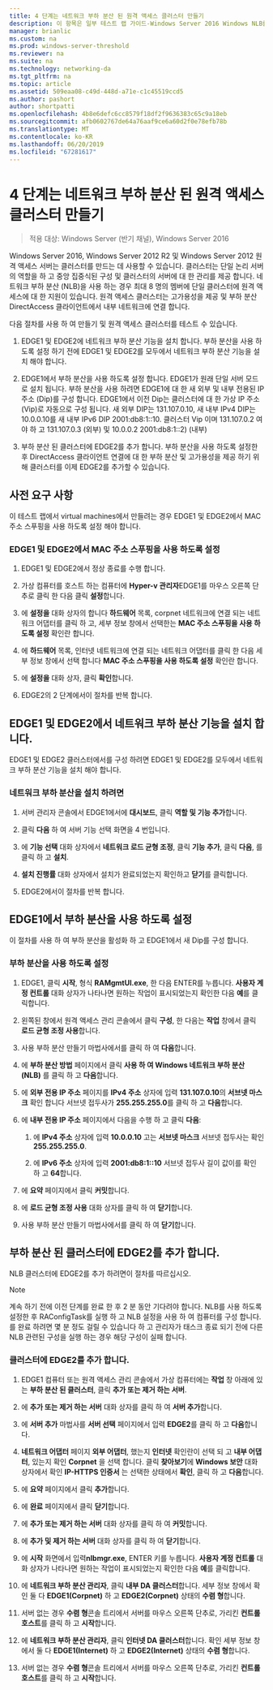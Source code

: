 ```yaml
---
title: 4 단계는 네트워크 부하 분산 된 원격 액세스 클러스터 만들기
description: 이 항목은 일부 테스트 랩 가이드-Windows Server 2016 Windows NLB를 사용 하 여 클러스터에서 DirectAccess 시연
manager: brianlic
ms.custom: na
ms.prod: windows-server-threshold
ms.reviewer: na
ms.suite: na
ms.technology: networking-da
ms.tgt_pltfrm: na
ms.topic: article
ms.assetid: 509eaa08-c49d-448d-a71e-c1c45519ccd5
ms.author: pashort
author: shortpatti
ms.openlocfilehash: 4b8e6defc6cc8579f18df2f9636383c65c9a18eb
ms.sourcegitcommit: afb0602767de64a76aaf9ce6a60d2f0e78efb78b
ms.translationtype: MT
ms.contentlocale: ko-KR
ms.lasthandoff: 06/20/2019
ms.locfileid: "67281617"
---
```

# <a name="step-4-create-the-network-load-balanced-remote-access-cluster"></a>4 단계는 네트워크 부하 분산 된 원격 액세스 클러스터 만들기

>적용 대상: Windows Server (반기 채널), Windows Server 2016

 Windows Server 2016, Windows Server 2012 R2 및 Windows Server 2012 원격 액세스 서버는 클러스터를 만드는 데 사용할 수 있습니다. 클러스터는 단일 논리 서버의 역할을 하 고 중앙 집중식된 구성 및 클러스터의 서버에 대 한 관리를 제공 합니다. 네트워크 부하 분산 (NLB)을 사용 하는 경우 최대 8 명의 멤버에 단일 클러스터에 원격 액세스에 대 한 지원이 있습니다. 원격 액세스 클러스터는 고가용성을 제공 및 부하 분산 DirectAccess 클라이언트에서 내부 네트워크에 연결 합니다.  
  
다음 절차를 사용 하 여 만들기 및 원격 액세스 클러스터를 테스트 수 있습니다.  
  
1. EDGE1 및 EDGE2에 네트워크 부하 분산 기능을 설치 합니다. 부하 분산을 사용 하도록 설정 하기 전에 EDGE1 및 EDGE2를 모두에서 네트워크 부하 분산 기능을 설치 해야 합니다.
  
2. EDGE1에서 부하 분산을 사용 하도록 설정 합니다. EDGE1가 원래 단일 서버 모드로 설치 됩니다. 부하 분산을 사용 하려면 EDGE1에 대 한 새 외부 및 내부 전용된 IP 주소 (Dip)를 구성 합니다. EDGE1에서 이전 Dip는 클러스터에 대 한 가상 IP 주소 (Vip)로 자동으로 구성 됩니다. 새 외부 DIP는 131.107.0.10, 새 내부 IPv4 DIP는 10.0.0.10를 새 내부 IPv6 DIP 2001:db8:1::10. 클러스터 Vip 이며 131.107.0.2 여야 하 고 131.107.0.3 (외부) 및 10.0.0.2 2001:db8:1::2) (내부)
  
3. 부하 분산 된 클러스터에 EDGE2를 추가 합니다. 부하 분산을 사용 하도록 설정한 후 DirectAccess 클라이언트 연결에 대 한 부하 분산 및 고가용성을 제공 하기 위해 클러스터를 이제 EDGE2를 추가할 수 있습니다.

## <a name="prerequisites"></a>사전 요구 사항

이 테스트 랩에서 virtual machines에서 만들려는 경우 EDGE1 및 EDGE2에서 MAC 주소 스푸핑을 사용 하도록 설정 해야 합니다.  
  
### <a name="enable-mac-address-spoofing-on-edge1-and-edge2"></a>EDGE1 및 EDGE2에서 MAC 주소 스푸핑을 사용 하도록 설정  
  
1.  EDGE1 및 EDGE2에서 정상 종료를 수행 합니다.  
  
2.  가상 컴퓨터를 호스트 하는 컴퓨터에 **Hyper-v 관리자**EDGE1를 마우스 오른쪽 단추로 클릭 한 다음 클릭 **설정**합니다.  
  
3.  에 **설정을** 대화 상자의 합니다 **하드웨어** 목록, corpnet 네트워크에 연결 되는 네트워크 어댑터를 클릭 하 고, 세부 정보 창에서 선택한는 **MAC 주소 스푸핑을 사용 하도록 설정**  확인란 합니다.  
  
4.  에 **하드웨어** 목록, 인터넷 네트워크에 연결 되는 네트워크 어댑터를 클릭 한 다음 세부 정보 창에서 선택 합니다 **MAC 주소 스푸핑을 사용 하도록 설정** 확인란 합니다.  
  
5.  에 **설정을** 대화 상자, 클릭 **확인**합니다.  
  
6.  EDGE2의 2 단계에서이 절차를 반복 합니다.  
  
## <a name="install-the-network-load-balancing-feature-on-edge1-and-edge2"></a>EDGE1 및 EDGE2에서 네트워크 부하 분산 기능을 설치 합니다.  
EDGE1 및 EDGE2 클러스터에서를 구성 하려면 EDGE1 및 EDGE2를 모두에서 네트워크 부하 분산 기능을 설치 해야 합니다.  
  
### <a name="to-install-network-load-balancing"></a>네트워크 부하 분산을 설치 하려면  
  
1.  서버 관리자 콘솔에서 EDGE1에서에 **대시보드**, 클릭 **역할 및 기능 추가**합니다.  
  
2.  클릭 **다음** 하 여 서버 기능 선택 화면을 4 번입니다.  
  
3.  에 **기능 선택** 대화 상자에서 **네트워크 로드 균형 조정**, 클릭 **기능 추가**, 클릭 **다음**, 를 클릭 하 고 **설치**.  
  
4.  **설치 진행률** 대화 상자에서 설치가 완료되었는지 확인하고 **닫기**를 클릭합니다.  
  
5.  EDGE2에서이 절차를 반복 합니다.  
  
## <a name="enable-load-balancing-on-edge1"></a>EDGE1에서 부하 분산을 사용 하도록 설정  
이 절차를 사용 하 여 부하 분산을 활성화 하 고 EDGE1에서 새 Dip를 구성 합니다.  
  
### <a name="enable-load-balancing"></a>부하 분산을 사용 하도록 설정  
  
1.  EDGE1, 클릭 **시작**, 형식 **RAMgmtUI.exe**, 한 다음 ENTER를 누릅니다. **사용자 계정 컨트롤** 대화 상자가 나타나면 원하는 작업이 표시되었는지 확인한 다음 **예**를 클릭합니다.  
  
2.  왼쪽된 창에서 원격 액세스 관리 콘솔에서 클릭 **구성**, 한 다음는 **작업** 창에서 클릭 **로드 균형 조정 사용**합니다.  
  
3.  사용 부하 분산 만들기 마법사에서를 클릭 하 여 **다음**합니다.  
  
4.  에 **부하 분산 방법** 페이지에서 클릭 **사용 하 여 Windows 네트워크 부하 분산 (NLB)** 를 클릭 하 고 **다음**합니다.  
  
5.  에 **외부 전용 IP 주소** 페이지를 **IPv4 주소** 상자에 입력 **131.107.0.10**의 **서브넷 마스크** 확인 합니다 서브넷 접두사가 **255.255.255.0**를 클릭 하 고 **다음**합니다.  
  
6.  에 **내부 전용 IP 주소** 페이지에서 다음을 수행 하 고 클릭 **다음**:  
  
    1.  에 **IPv4 주소** 상자에 입력 **10.0.0.10** 고는 **서브넷 마스크** 서브넷 접두사는 확인 **255.255.255.0**.  
  
    2.  에 **IPv6 주소** 상자에 입력 **2001:db8:1::10** 서브넷 접두사 길이 값이를 확인 하 고 **64**합니다.  
  
7.  에 **요약** 페이지에서 클릭 **커밋**합니다.  
  
8.  에 **로드 균형 조정 사용** 대화 상자를 클릭 하 여 **닫기**합니다.  
  
9. 사용 부하 분산 만들기 마법사에서를 클릭 하 여 **닫기**합니다.  
  
## <a name="add-edge2-to-the-load-balanced-cluster"></a>부하 분산 된 클러스터에 EDGE2를 추가 합니다.  
NLB 클러스터에 EDGE2를 추가 하려면이 절차를 따르십시오.  
  
> [!NOTE]  
> 계속 하기 전에 이전 단계를 완료 한 후 2 분 동안 기다려야 합니다. NLB를 사용 하도록 설정한 후 RAConfigTask를 실행 하 고 NLB 설정을 사용 하 여 컴퓨터를 구성 합니다. 를 완료 하려면 몇 분 정도 걸릴 수 있습니다 하 고 관리자가 태스크 종료 되기 전에 다른 NLB 관련된 구성을 실행 하는 경우 해당 구성이 실패 합니다.  
  
### <a name="add-edge2-to-the-cluster"></a>클러스터에 EDGE2를 추가 합니다.  
  
1.  EDGE1 컴퓨터 또는 원격 액세스 관리 콘솔에서 가상 컴퓨터에는 **작업** 창 아래에 있는 **부하 분산 된 클러스터**, 클릭 **추가 또는 제거 하는 서버**.  
  
2.  에 **추가 또는 제거 하는 서버** 대화 상자를 클릭 하 여 **서버 추가**합니다.  
  
3.  에 **서버 추가** 마법사를 **서버 선택** 페이지에서 입력 **EDGE2**를 클릭 하 고 **다음**합니다.  
  
4.  **네트워크 어댑터** 페이지 **외부 어댑터**, 했는지 **인터넷** 확인란이 선택 되 고 **내부 어댑터**, 있는지 확인 **Corpnet** 을 선택 합니다. 클릭 **찾아보기**에 **Windows 보안** 대화 상자에서 확인 **IP-HTTPS 인증서** 는 선택한 상태에서 **확인**, 클릭 하 고 **다음**합니다.  
  
5.  에 **요약** 페이지에서 클릭 **추가**합니다.  
  
6.  에 **완료** 페이지에서 클릭 **닫기**합니다.  
  
7.  에 **추가 또는 제거 하는 서버** 대화 상자를 클릭 하 여 **커밋**합니다.  
  
8.  에 **추가 및 제거 하는 서버** 대화 상자를 클릭 하 여 **닫기**합니다.  
  
9. 에 **시작** 화면에서 입력**nlbmgr.exe**, ENTER 키를 누릅니다. **사용자 계정 컨트롤** 대화 상자가 나타나면 원하는 작업이 표시되었는지 확인한 다음 **예**를 클릭합니다.  
  
10. 에 **네트워크 부하 분산 관리자**, 클릭 **내부 DA 클러스터**합니다. 세부 정보 창에서 확인 둘 다 **EDGE1(Corpnet)** 하 고 **EDGE2(Corpnet)** 상태의 **수렴 형**합니다.  
  
11. 서버 없는 경우 **수렴 형**콘솔 트리에서 서버를 마우스 오른쪽 단추로, 가리킨 **컨트롤 호스트**를 클릭 하 고 **시작**합니다.  
  
12. 에 **네트워크 부하 분산 관리자**, 클릭 **인터넷 DA 클러스터**합니다. 확인 세부 정보 창에서 둘 다 **EDGE1(Internet)** 하 고 **EDGE2(Internet)** 상태의 **수렴 형**합니다.  
  
13. 서버 없는 경우 **수렴 형**콘솔 트리에서 서버를 마우스 오른쪽 단추로, 가리킨 **컨트롤 호스트**를 클릭 하 고 **시작**합니다.
